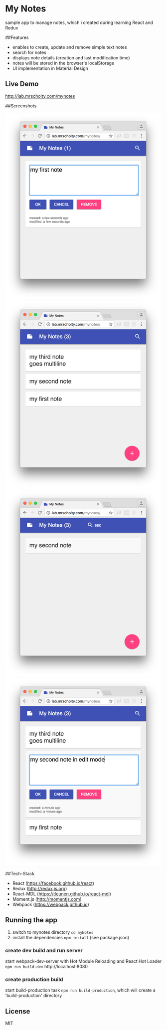 # My Notes

sample app to manage notes, which i created during learning React and Redux

##Features
- enables to create, update and remove simple text notes
- search for notes
- displays note details (creation and last modification time)
- notes will be stored in the browser's localStorage
- UI implementation in Material Design

## Live Demo
http://lab.mrscholty.com/mynotes

##Screenshots
<div>
<img width="500" src="https://raw.githubusercontent.com/mrscholty/mynotes/master/assets/screen-add.png" border="0" /> <img width="500" src="https://raw.githubusercontent.com/mrscholty/mynotes/master/assets/screen-list.png" border="0" />
</div>
<div>
<img width="500" src="https://raw.githubusercontent.com/mrscholty/mynotes/master/assets/screen-search.png" border="0" /> <img width="500" src="https://raw.githubusercontent.com/mrscholty/mynotes/master/assets/screen-update.png" border="0" />
</div>

##Tech-Stack
- React (https://facebook.github.io/react)
- Redux (http://redux.js.org)
- React-MDL (https://tleunen.github.io/react-mdl)
- Moment.js (http://momentjs.com)
- Webpack (https://webpack.github.io)

## Running the app

1. switch to mynotes directory `cd myNotes`
2. install the dependencies `npm install` (see package.json)

### create dev build and run server
start webpack-dev-server with Hot Module Reloading and React Hot Loader `npm run build-dev`
http://localhost:8080

### create production build
start build-production task `npm run build-production`, which will create a 'build-production' directory

## License

MIT
